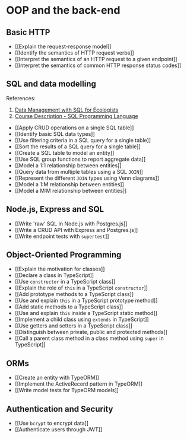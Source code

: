 # OOP and the back-end
## Basic HTTP
- [[Explain the request-response model]]
- [[Identify the semantics of HTTP request verbs]]
- [[Interpret the semantics of an HTTP request to a given endpoint]]
- [[Interpret the semantics of common HTTP response status codes]]

## SQL and data modelling
References:
1. [Data Management with SQL for Ecologists](https://datacarpentry.org/sql-ecology-lesson/)
2. [Course Description - SQL Programming Language](https://drive.google.com/file/d/1CJBUFh-8hqIcrWCbdPY34XWWE9ejyNKV/view?usp=sharing)

- [[Apply CRUD operations on a single SQL table]]
- [[Identify basic SQL data types]]
- [[Use filtering criteria in a SQL query for a single table]]
- [[Sort the results of a SQL query for a single table]]
- [[Create a SQL table to model an entity]]
- [[Use SQL group functions to report aggregate data]]
- [[Model a 1:1 relationship between entities]]
- [[Query data from multiple tables using a SQL `JOIN`]]
- [[Represent the different `JOIN` types using Venn diagrams]]
- [[Model a 1:M relationship between entities]]
- [[Model a M:M relationship between entities]]


## Node.js, Express and SQL
- [[Write 'raw' SQL in Node.js with Postgres.js]]
- [[Write a CRUD API with Express and Postgres.js]]
- [[Write endpoint tests with `supertest`]]

## Object-Oriented Programming
- [[Explain the motivation for classes]]
- [[Declare a class in TypeScript]]
- [[Use `constructor` in a TypeScript class]]
- [[Explain the role of `this` in a TypeScript `constructor`]]
- [[Add prototype methods to a TypeScript class]]
- [[Use and explain `this` in a TypeScript prototype method]]
- [[Add static methods to a TypeScript class]]
- [[Use and explain `this` inside a TypeScript static method]]
- [[Implement a child class using `extends` in TypeScript]]
- [[Use getters and setters in a TypeScript class]]
- [[Distinguish between private, public and protected methods]]
- [[Call a parent class method in a class method using `super` in TypeScript]]

## ORMs
- [[Create an entity with TypeORM]]
- [[Implement the ActiveRecord pattern in TypeORM]]
- [[Write model tests for TypeORM models]]

## Authentication and Security
- [[Use `bcrypt` to encrypt data]]
- [[Authenticate users through JWT]]